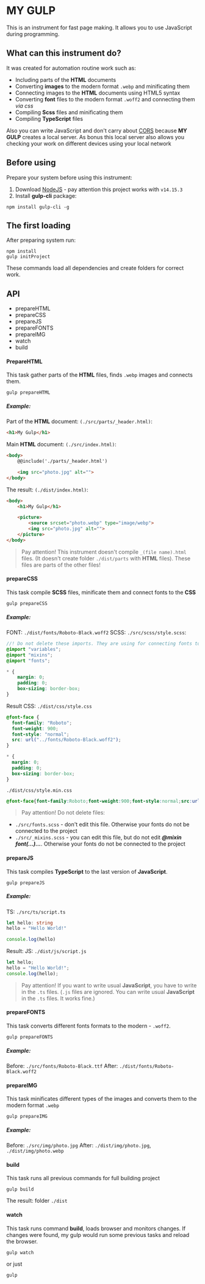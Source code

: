 # MY GULP
This is an instrument for fast page making. It allows you to use JavaScript during programming.

## What can this instrument do?
It was created for automation routine work such as:

* Including parts of the **HTML** documents
* Converting **images** to the modern format `.webp` and minificating them
* Connecting images to the **HTML** documents using HTML5 syntax
* Converting **font** files to the modern format `.woff2` and connecting them *via css*
* Compiling **Sсss** files and minificating them
* Compiling **TypeScript** files

Also you can write JavaScript and don't carry about [CORS](https://developer.mozilla.org/en-US/docs/Web/HTTP/CORS) because **MY GULP** creates a local server. As bonus this local server also allows you checking your work on different devices using your local network 

## Before using
Prepare your system before using this instrument: 
1. Download [NodeJS](https://nodejs.org/en/) - pay attention this project works with `v14.15.3`
2. Install **gulp-cli** package: 
``` Terminal
npm install gulp-cli -g
```

## The first loading
After preparing system run:
``` Terminal
npm install
gulp initProject
```
These commands load all dependencies and create folders for correct work.

## API
* prepareHTML
* prepareCSS
* prepareJS
* prepareFONTS
* prepareIMG
* watch
* build

#### PrepareHTML
This task gather parts of the  **HTML** files, finds `.webp` images and connects them.

``` Terminal
gulp prepareHTML
```
##### Example:
Part of the **HTML** document: `(./src/parts/_header.html)`:
```html
<h1>My Gulp</h1>
```
Main **HTML** document: `(./src/index.html)`:
```html
<body>
    @@include('./parts/_header.html')

    <img src="photo.jpg" alt="">
</body>
```
The result: `(./dist/index.html)`:
```html
<body>
    <h1>My Gulp</h1>

    <picture>
        <source srcset="photo.webp" type="image/webp">
        <img src="photo.jpg" alt="">
    </picture>
</body>
```

> Pay attention! This instrument doesn't compile `_(file name).html` files. (It doesn't create folder `./dist/parts` with **HTML** files). These files are parts of the other files!

#### prepareCSS
This task compile **SCSS** files, minificate them and connect fonts to the **CSS**
```
gulp prepareCSS
```
##### Example:
FONT: `./dist/fonts/Roboto-Black.woff2`
SCSS: `./src/scss/style.scss`:
```Scss
//! Do not delete these imports. They are using for connecting fonts to the CSS
@import "variables";
@import "mixins";
@import "fonts";

* {
    margin: 0;
    padding: 0;
    box-sizing: border-box;
}
```

Result CSS: 
`./dist/css/style.css`
```CSS
@font-face {
  font-family: "Roboto";
  font-weight: 900;
  font-style: "normal";
  src: url("../fonts/Roboto-Black.woff2");
}

* {
  margin: 0;
  padding: 0;
  box-sizing: border-box;
}
```

`./dist/css/style.min.css`
```CSS
@font-face{font-family:Roboto;font-weight:900;font-style:normal;src:url(../fonts/Roboto-Black.woff2)}*{margin:0;padding:0;box-sizing:border-box}
```
> Pay attention! Do not delete files:
* `./src/fonts.scss` - don't edit this file. Otherwise your fonts do not be connected to the project
* `./src/_mixins.scss` - you can edit this file, but do not edit ***@mixin font(...)...***.  Otherwise your fonts do not be connected to the project
#### prepareJS
This task compiles **TypeScript** to the last version of **JavaScript**.
```Terminal
gulp prepareJS
```
##### Example:
TS: `./src/ts/script.ts`
```typescript
let hello: string
hello = "Hello World!"

console.log(hello)
```

Result:
JS: `./dist/js/script.js`
```javascript
let hello;
hello = "Hello World!";
console.log(hello);
```
> Pay attention! If you want to write usual **JavaScript**, you have to write in the `.ts` files. (`.js` files are ignored. You can write usual **JavaScript** in the `.ts` files. It works fine.)
#### prepareFONTS
This task converts different fonts formats to the modern - `.woff2`.
```Terminal
gulp prepareFONTS
```
##### Example:
Before: `./src/fonts/Roboto-Black.ttf`
After: `./dist/fonts/Roboto-Black.woff2`
#### prepareIMG
This task minificates different types of the images and converts them to the modern format `.webp`
```Terminal
gulp prepareIMG
```
##### Example:
Before: `./src/img/photo.jpg`
After: `./dist/img/photo.jpg`, `./dist/img/photo.webp`
#### build
This task runs all previous commands for full building project
```Terminal
gulp build
```
The result: folder `./dist`
#### watch
This task runs command **build**, loads browser and monitors changes. If changes were found, my gulp would run some previous tasks and reload the browser.
```Terminal
gulp watch
```
or just
```Terminal
gulp
```

